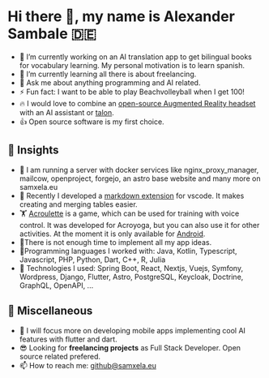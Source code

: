 # Hi there 👋, my name is Alexander Sambale 🇩🇪

- 🔭 I’m currently working on an AI translation app to get bilingual books for vocabulary learning. My personal motivation is to learn spanish.
- 🌱 I’m currently learning all there is about freelancing.
- 💬 Ask me about anything programming and AI related.
- ⚡ Fun fact: I want to be able to play Beachvolleyball when I get 100!
- 🔥 I would love to combine an [open-source Augmented Reality headset](https://docs.projectnorthstar.org/project-north-star/) with an AI assistant or [talon](https://talonvoice.com).
- 👍 Open source software is my first choice.

## 👀 Insights 

- 🏰 I am running a server with docker services like nginx_proxy_manager, mailcow, openproject, forgejo, an astro base website and many more on samxela.eu
- 🎉 Recently I developed a [markdown extension](https://marketplace.visualstudio.com/items?itemName=samxela.markdown-table-structure-based) for vscode. It makes creating and merging tables easier. 
- 🏋 [Acroulette](https://samxela.eu/acroulette) is a game, which can be used for training with voice control. It was developed for Acroyoga, but you can also use it for other activities. At the moment it is only available for [Android](https://play.google.com/store/apps/details?id=de.samxela.acroulette&pcampaignid=pcampaignidMKT-Other-global-all-co-prtnr-py-PartBadge-Mar2515-1).
- 🏃There is not enough time to implement all my app ideas.
- 💪Programming languages I worked with: Java, Kotlin, Typescript, Javascript, PHP, Python, Dart, C++, R, Julia
- 🚀 Technologies I used: Spring Boot, React, Nextjs, Vuejs, Symfony, Wordpress, Django, Flutter, Astro, PostgreSQL, Keycloak, Doctrine, GraphQL, OpenAPI, ...

## 💼 Miscellaneous

- 💫 I will focus more on developing mobile apps implementing cool AI features with flutter and dart.
- 😎 Looking for **freelancing projects** as Full Stack Developer. Open source related prefered.
- 📫 How to reach me: github@samxela.eu
